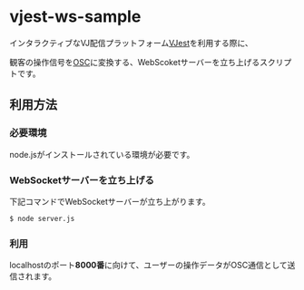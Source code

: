 # vjest-ws-sample

インタラクティブなVJ配信プラットフォーム[VJest](https://vjest.com/)を利用する際に、

観客の操作信号を[OSC](http://opensoundcontrol.org/introduction-osc)に変換する、WebScoketサーバーを立ち上げるスクリプトです。

## 利用方法

### 必要環境
node.jsがインストールされている環境が必要です。

### WebSocketサーバーを立ち上げる

下記コマンドでWebSocketサーバーが立ち上がります。

```bash
$ node server.js
```

### 利用



localhostのポート**8000番**に向けて、ユーザーの操作データがOSC通信として送信されます。


